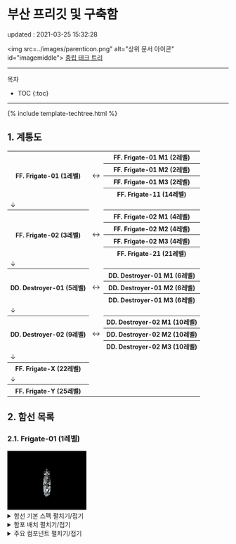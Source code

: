 # 부산 프리깃 및 구축함
<div class="update">
updated : 2021-03-25 15:32:28
</div>

<img src=../images/parenticon.png" alt="상위 문서 아이콘" id="imagemiddle">  [중립 테크 트리](neutraltree)

***

목차
* TOC
{:toc}

***

{% include template-techtree.html %}

## 1. 계통도

<table class="busantree">
	<tr>
		<th rowspan="4">FF. Frigate-01 (1레벨)</th>
		<td rowspan="4">↔</td>
		<th>FF. Frigate-01 M1 (2레벨)</th>
	</tr>
	<tr>
		<th>FF. Frigate-01 M2 (2레벨)</th>
	</tr>
	<tr>
		<th>FF. Frigate-01 M3 (2레벨)</th>
	</tr>
	<tr>
		<th>FF. Frigate-11 (14레벨)</th>
	</tr>
	<tr>
		<td>↓</td>
		<td></td>
		<td></td>
	</tr>
	<tr>
		<th rowspan="4">FF. Frigate-02 (3레벨)</th>
		<td rowspan="4">↔</td>
		<th>FF. Frigate-02 M1 (4레벨)</th>
	</tr>
	<tr>
		<th>FF. Frigate-02 M2 (4레벨)</th>
	</tr>
	<tr>
		<th>FF. Frigate-02 M3 (4레벨)</th>
	</tr>
	<tr>
		<th>FF. Frigate-21 (21레벨)</th>
	</tr>
	<tr>
		<td>↓</td>
		<td></td>
		<td></td>
	</tr>
	<tr>
		<th rowspan="3">DD. Destroyer-01 (5레벨)</th>
		<td rowspan="3">↔</td>
		<th>DD. Destroyer-01 M1 (6레벨)</th>
	</tr>
	<tr>
		<th>DD. Destroyer-01 M2 (6레벨)</th>
	</tr>
	<tr>
		<th>DD. Destroyer-01 M3 (6레벨)</th>
	</tr>
	<tr>
		<td>↓</td>
		<td></td>
		<td></td>
	</tr>
	<tr>
		<th rowspan="3">DD. Destroyer-02 (9레벨)</th>
		<td rowspan="3">↔</td>
		<th>DD. Destroyer-02 M1 (10레벨)</th>
	</tr>
	<tr>
		<th>DD. Destroyer-02 M2 (10레벨)</th>
	</tr>
	<tr>
		<th>DD. Destroyer-02 M3 (10레벨)</th>
	</tr>
	<tr>
		<td>↓</td>
		<td></td>
		<td></td>
	</tr>
	<tr>
		<th>FF. Frigate-X (22레벨)</th>
		<td></td>
		<td></td>
	</tr>
	<tr>
		<td>↓</td>
		<td></td>
		<td></td>
	</tr>
	<tr>
		<th>FF. Frigate-Y (25레벨)</th>
		<td></td>
		<td></td>
	</tr>
</table>

## 2. 함선 목록

### 2.1. Frigate-01 (1레벨)

<img src="../images/Frigate-01.gif" alt="frigate-01.gif">

<details>
<summary>함선 기본 스펙 펼치기/접기</summary>
<p>
<table class="busanspec">
	<tr>
		<th>DP</th>
		<td>4800</td>
	</tr>
	<tr>
		<th>선회력</th>
		<td>38</td>
	</tr>
	<tr>
		<th>기본 배수량</th>
		<td>1122</td>
	</tr>
	<tr>
		<th>만재 배수량</th>
		<td>1600</td>
	</tr>
	<tr>
		<th>대미지 감소</th>
		<td>0.3%</td>
	</tr>
	<tr>
		<th>최대 피격 AP 대미지</th>
		<td>96</td>
	</tr>
	<tr>
		<th>함재기 동시발진 수</th>
		<td>0</td>
	</tr>
	<tr>
		<th>함재기 용적</th>
		<td>0</td>
	</tr>
	<tr>
		<th>주포병 수</th>
		<td>2</td>
	</tr>
	<tr>
		<th>부포병 수</th>
		<td>0</td>
	</tr>
	<tr>
		<th>보조병 수</th>
		<td>1</td>
	</tr>
</table>
</p>
</details>

<details>
<summary>함포 배치 펼치기/접기</summary>
<p>
<table class="gunarrange">
	<tr>
		<th colspan="5">전방</th>
	</tr>
	<tr>
		<th rowspan="4">좌현</th>
		<td></td>
		<td id="frontmaingun">26</td>
		<td></td>
		<th rowspan="4">우현</th>
	</tr>
	<tr>
		<td></td>
		<th>함교</th>
		<td></td>
	</tr>
	<tr>
		<td></td>
		<td id="rearmaingun">26</td>
		<td></td>
	</tr>
	<tr>
		<td></td>
		<td id="rearmaingun">26</td>
		<td></td>
	</tr>
	<tr>
		<th colspan="5">후방</th>
	</tr>
</table>

<table>
	<tr>
		<td id="frontmaingun"></td>
		<td>전방 주포</td>
		<td id="rearmaingun"></td>
		<td>후방 주포</td>
		<td id="frontsubgun"></td>
		<td>전방 부포</td>
		<td id="rearsubgun"></td>
		<td>후방 부포</td>
	</tr>
</table>
</p>
</details>

<details>
<summary>주요 컴포넌트 펼치기/접기</summary>
<p>
<table class="busancomponents">
	<tr>
		<th>주요 주포</th>
		<th>포문 수</th>
		<th>최대 사격 횟수</th>
		<th>최대 고각</th>
		<th>사정거리</th>
		<th>기본 연사 속도(초)</th>
		<th>무게(톤)</th>
		<th>제한 레벨</th>
		<th>필요 병종</th>
	</tr>
	<tr>
		<td>3"/40 cal Mark ZII</td>
		<td>1</td>
		<td>500</td>
		<td>70</td>
		<td>0</td>
		<td>1.28</td>
		<td>6.836</td>
		<td>1</td>
		<td>일반수병</td>
	</tr>
</table>	

<table class="busancomponents">
	<tr>
		<th>주요 부포</th>
		<th>최대 사격 횟수</th>
		<th>최대 고각</th>
		<th>황금각</th>
		<th>사정거리</th>
		<th>기본 연사 속도(초)</th>
		<th>무게(톤)</th>
		<th>제한 레벨</th>
		<th>필요 병종</th>
	</tr>
	<tr>
		<td>없음</td>
		<td></td>
		<td></td>
		<td></td>
		<td></td>
		<td></td>
		<td></td>
		<td></td>
		<td></td>
	</tr>
</table>

<table class="busancomponents">
	<tr>
		<th rowspan="2">주요 어뢰 발사관</th>
		<th rowspan="2">최대 어뢰 수</th>
		<th rowspan="2">기본 연사 속도(초)</th>
		<th colspan="2">어뢰 속도</th>
		<th colspan="2">어뢰 사정거리</th>
		<th rowspan="2">무게(톤)</th>
		<th rowspan="2">제한 레벨</th>
		<th rowspan="2">필요 병종</th>
	</tr>
	<tr>
		<th>저속</th>
		<th>고속</th>
		<th>저속</th>
		<th>고속</th>
	</tr>
	<tr>
		<td>없음</td>
		<td></td>
		<td></td>
		<td></td>
		<td></td>
		<td></td>
		<td></td>
		<td></td>
		<td></td>
		<td></td>
	</tr>
</table>

<table class="busancomponents">
	<tr>
		<th>주요 엔진</th>
		<th>기본 속력</th>
		<th>최대 속력</th>
		<th>오버힛 지속시간(초)</th>
		<th>오버힛 가능 최소 DP</th>
		<th>무게(톤)</th>
	</tr>
	<tr>
		<td>FF Engine I (Heavy)</td>
		<td>0</td>
		<td>0</td>
		<td>7</td>
		<td>1920</td>
		<td>110</td>
	</tr>
</table>

<table class="busancomponents">
	<tr>
		<th>FCS</th>
		<th>명중 보너스</th>
		<th>착탄 보정 거리</th>
		<th>어뢰 탐지 거리</th>
		<th>무게(톤)</th>
	</tr>
	<tr>
		<td>FF FCS I (Aiming)</td>
		<td>55</td>
		<td>800</td>
		<td>700</td>
		<td>70</td>
	</tr>
</table>

<table class="busancomponents">
	<tr>
		<th rowspan="2">함재기</th>
		<th rowspan="2">용적</th>
		<th rowspan="2">최대 탑재 수</th>
		<th rowspan="2">레벨</th>
		<th rowspan="2">DP</th>
		<th colspan="2">방어력</th>
		<th rowspan="2">속력</th>
		<th rowspan="2">시야</th>
		<th colspan="2">공격력</th>
		<th rowspan="2">체공시간(초)</th>
		<th rowspan="2">준비 시간</th>
	</tr>
	<tr>
		<th>AP</th>
		<th>HE</th>
		<th>대함</th>
		<th>공대공</th>
	</tr>
	<tr>
		<td>없음</td>
		<td></td>
		<td></td>
		<td></td>
		<td></td>
		<td></td>
		<td></td>
		<td></td>
		<td></td>
		<td></td>
		<td></td>
		<td></td>
		<td></td>
	</tr>
</table>
</p>
</details>
